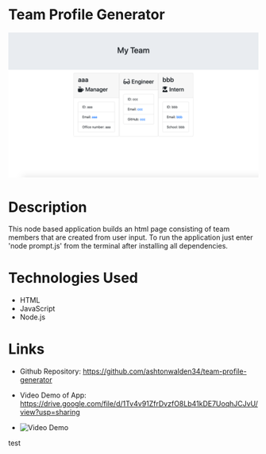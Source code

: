 # Team Profile Generator

![Example html page with team members](./public/assets/team-profile-gen.png)

# Description
This node based application builds an html page consisting of team members that are created from user input. To run the application just enter 'node prompt.js' from the terminal after installing all dependencies. 


# Technologies Used
- HTML
- JavaScript
- Node.js


# Links
- Github Repository: https://github.com/ashtonwalden34/team-profile-generator
- Video Demo of App: https://drive.google.com/file/d/1Tv4v91ZfrDvzfO8Lb41kDE7UoqhJCJvU/view?usp=sharing

- ![Video Demo](https://drive.google.com/file/d/1Tv4v91ZfrDvzfO8Lb41kDE7UoqhJCJvU/view?usp=sharing)

test 